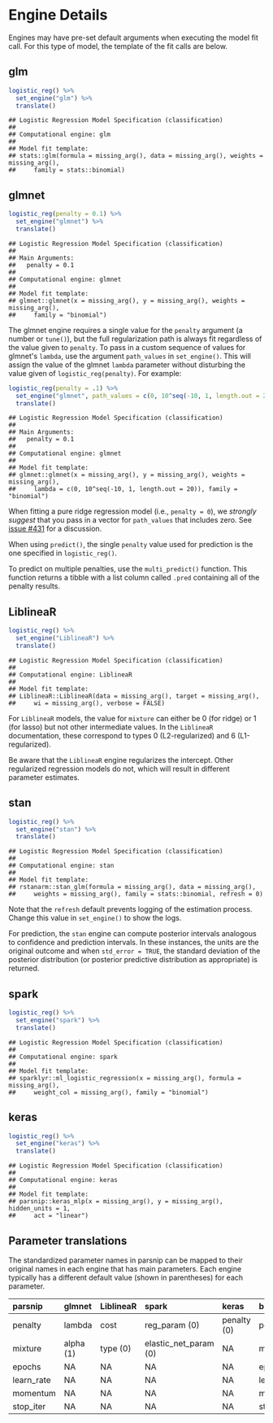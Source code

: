 # Engine Details




Engines may have pre-set default arguments when executing the model fit call. 
For this type of model, the template of the fit calls are below.

## glm


```r
logistic_reg() %>% 
  set_engine("glm") %>% 
  translate()
```

```
## Logistic Regression Model Specification (classification)
## 
## Computational engine: glm 
## 
## Model fit template:
## stats::glm(formula = missing_arg(), data = missing_arg(), weights = missing_arg(), 
##     family = stats::binomial)
```

## glmnet


```r
logistic_reg(penalty = 0.1) %>% 
  set_engine("glmnet") %>% 
  translate()
```

```
## Logistic Regression Model Specification (classification)
## 
## Main Arguments:
##   penalty = 0.1
## 
## Computational engine: glmnet 
## 
## Model fit template:
## glmnet::glmnet(x = missing_arg(), y = missing_arg(), weights = missing_arg(), 
##     family = "binomial")
```

The glmnet engine requires a single value for the `penalty` argument (a number
or `tune()`), but the full regularization path is always fit
regardless of the value given to `penalty`. To pass in a custom sequence of
values for glmnet's `lambda`, use the argument `path_values` in `set_engine()`. 
This will assign the value of the glmnet `lambda` parameter without disturbing
the value given of `logistic_reg(penalty)`. For example: 


```r
logistic_reg(penalty = .1) %>% 
  set_engine("glmnet", path_values = c(0, 10^seq(-10, 1, length.out = 20))) %>% 
  translate()
```

```
## Logistic Regression Model Specification (classification)
## 
## Main Arguments:
##   penalty = 0.1
## 
## Computational engine: glmnet 
## 
## Model fit template:
## glmnet::glmnet(x = missing_arg(), y = missing_arg(), weights = missing_arg(), 
##     lambda = c(0, 10^seq(-10, 1, length.out = 20)), family = "binomial")
```

When fitting a pure ridge regression model (i.e., `penalty = 0`), we _strongly
suggest_ that you pass in a vector for `path_values` that includes zero. See 
[issue #431](https://github.com/tidymodels/parsnip/issues/431) for a discussion. 

When using `predict()`, the single `penalty` value used for prediction is the 
one specified in `logistic_reg()`. 

To predict on multiple penalties, use the `multi_predict()` function. 
This function returns a tibble with a list column called `.pred` containing 
all of the penalty results.


## LiblineaR


```r
logistic_reg() %>% 
  set_engine("LiblineaR") %>% 
  translate()
```

```
## Logistic Regression Model Specification (classification)
## 
## Computational engine: LiblineaR 
## 
## Model fit template:
## LiblineaR::LiblineaR(data = missing_arg(), target = missing_arg(), 
##     wi = missing_arg(), verbose = FALSE)
```

For `LiblineaR` models, the value for `mixture` can either be 0 (for ridge) or 1 
(for lasso) but not other intermediate values. In the `LiblineaR` documentation, 
these correspond to types 0 (L2-regularized) and 6 (L1-regularized).

Be aware that the `LiblineaR` engine regularizes the intercept. Other 
regularized regression models do not, which will result in different parameter estimates.

## stan


```r
logistic_reg() %>% 
  set_engine("stan") %>% 
  translate()
```

```
## Logistic Regression Model Specification (classification)
## 
## Computational engine: stan 
## 
## Model fit template:
## rstanarm::stan_glm(formula = missing_arg(), data = missing_arg(), 
##     weights = missing_arg(), family = stats::binomial, refresh = 0)
```

Note that the `refresh` default prevents logging of the estimation process.
Change this value in `set_engine()` to show the logs.

For prediction, the `stan` engine can compute posterior  intervals analogous to
confidence and prediction intervals. In  these instances, the units are the
original outcome and when  `std_error = TRUE`, the standard deviation of the
posterior  distribution (or posterior predictive distribution as  appropriate) is
returned.

## spark


```r
logistic_reg() %>% 
  set_engine("spark") %>% 
  translate()
```

```
## Logistic Regression Model Specification (classification)
## 
## Computational engine: spark 
## 
## Model fit template:
## sparklyr::ml_logistic_regression(x = missing_arg(), formula = missing_arg(), 
##     weight_col = missing_arg(), family = "binomial")
```

## keras


```r
logistic_reg() %>% 
  set_engine("keras") %>% 
  translate()
```

```
## Logistic Regression Model Specification (classification)
## 
## Computational engine: keras 
## 
## Model fit template:
## parsnip::keras_mlp(x = missing_arg(), y = missing_arg(), hidden_units = 1, 
##     act = "linear")
```


## Parameter translations

The standardized parameter names in parsnip can be mapped to their original 
names in each engine that has main parameters. Each engine typically has a 
different default value (shown in parentheses) for each parameter.


|**parsnip** |**glmnet** |**LiblineaR** |**spark**             |**keras**   |**brulee** |
|:-----------|:----------|:-------------|:---------------------|:-----------|:----------|
|penalty     |lambda     |cost          |reg_param (0)         |penalty (0) |penalty    |
|mixture     |alpha (1)  |type (0)      |elastic_net_param (0) |NA          |mixture    |
|epochs      |NA         |NA            |NA                    |NA          |epochs     |
|learn_rate  |NA         |NA            |NA                    |NA          |learn_rate |
|momentum    |NA         |NA            |NA                    |NA          |momentum   |
|stop_iter   |NA         |NA            |NA                    |NA          |stop_iter  |
